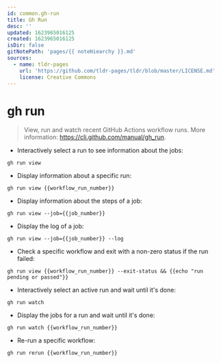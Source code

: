 ```yaml
---
id: common.gh-run
title: Gh Run
desc: ''
updated: 1623965016125
created: 1623965016125
isDir: false
gitNotePath: 'pages/{{ noteHiearchy }}.md'
sources:
  - name: tldr-pages
    url: 'https://github.com/tldr-pages/tldr/blob/master/LICENSE.md'
    license: Creative Commons
---
```

# gh run

> View, run and watch recent GitHub Actions workflow runs.
> More information: <https://cli.github.com/manual/gh_run>.

- Interactively select a run to see information about the jobs:

`gh run view`

- Display information about a specific run:

`gh run view {{workflow_run_number}}`

- Display information about the steps of a job:

`gh run view --job={{job_number}}`

- Display the log of a job:

`gh run view --job={{job_number}} --log`

- Check a specific workflow and exit with a non-zero status if the run failed:

`gh run view {{workflow_run_number}} --exit-status && {{echo "run pending or passed"}}`

- Interactively select an active run and wait until it's done:

`gh run watch`

- Display the jobs for a run and wait until it's done:

`gh run watch {{workflow_run_number}}`

- Re-run a specific workflow:

`gh run rerun {{workflow_run_number}}`

